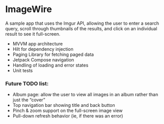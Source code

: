 # ImageWire

A sample app that uses the Imgur API, allowing the user to enter a search query, scroll through thumbnails of the results, and click on an individual result to see it full-screen.

- MVVM app architecture
- Hilt for dependency injection
- Paging Library for fetching paged data
- Jetpack Compose navigation
- Handling of loading and error states
- Unit tests

### Future TODO list:
- Album page: allow the user to view all images in an album rather than just the “cover”
- Top navigation bar showing title and back button
- Pinch & zoom support on the full-screen image view
- Pull-down refresh behavior (ie, if there was an error)